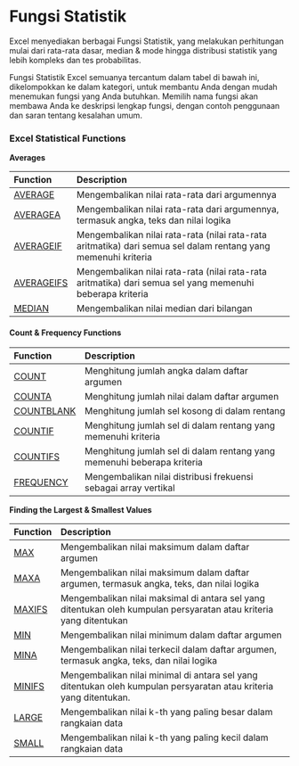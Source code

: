 # Fungsi Statistik

Excel menyediakan berbagai Fungsi Statistik, yang melakukan perhitungan mulai dari rata-rata dasar, median & mode hingga distribusi statistik yang lebih kompleks dan tes probabilitas. 

Fungsi Statistik Excel semuanya tercantum dalam tabel di bawah ini, dikelompokkan ke dalam kategori, untuk membantu Anda dengan mudah menemukan fungsi yang Anda butuhkan. Memilih nama fungsi akan membawa Anda ke deskripsi lengkap fungsi, dengan contoh penggunaan dan saran tentang kesalahan umum.

### Excel Statistical Functions

**Averages**

| Function | Description |
| :--- | :--- |
| [AVERAGE](averages/fungsi-average.md) | Mengembalikan nilai rata-rata dari argumennya |
| [AVERAGEA](averages/fungsi-averagea.md) | Mengembalikan nilai rata-rata dari argumennya, termasuk angka, teks dan nilai logika |
| [AVERAGEIF](averages/fungsi-averageif.md) | Mengembalikan nilai rata-rata \(nilai rata-rata aritmatika\) dari semua sel dalam rentang yang memenuhi kriteria |
| [AVERAGEIFS](averages/fungsi-averageifs.md) | Mengembalikan nilai rata-rata \(nilai rata-rata aritmatika\) dari semua sel yang memenuhi beberapa kriteria |
| [MEDIAN](averages/fungsi-median.md) | Mengembalikan nilai median dari bilangan |

#### Count & Frequency Functions

| Function | Description |
| :--- | :--- |
| [COUNT](count-and-frequency-functions/fungsi-count.md) | Menghitung jumlah angka dalam daftar argumen |
| [COUNTA](count-and-frequency-functions/fungsi-counta.md) | Menghitung jumlah nilai dalam daftar argumen |
| [COUNTBLANK](count-and-frequency-functions/fungsi-countblank.md) | Menghitung jumlah sel kosong di dalam rentang |
| [COUNTIF](count-and-frequency-functions/fungsi-countif.md) | Menghitung jumlah sel di dalam rentang yang memenuhi kriteria |
| [COUNTIFS](count-and-frequency-functions/fungsi-countifs.md) | Menghitung jumlah sel di dalam rentang yang memenuhi beberapa kriteria |
| [FREQUENCY](count-and-frequency-functions/fungsi-frequency.md) | Mengembalikan nilai distribusi frekuensi sebagai array vertikal |

**Finding the Largest & Smallest Values**

| Function | Description |
| :--- | :--- |
| [MAX](finding-the-largest-and-smallest-values/fungsi-max.md) | Mengembalikan nilai maksimum dalam daftar argumen |
| [MAXA](finding-the-largest-and-smallest-values/fungsi-maxa.md) | Mengembalikan nilai maksimum dalam daftar argumen, termasuk angka, teks, dan nilai logika |
| [MAXIFS](finding-the-largest-and-smallest-values/fungsi-maxifs.md) | Mengembalikan nilai maksimal di antara sel yang ditentukan oleh kumpulan persyaratan atau kriteria yang ditentukan |
| [MIN](finding-the-largest-and-smallest-values/fungsi-min.md) | Mengembalikan nilai minimum dalam daftar argumen |
| [MINA](finding-the-largest-and-smallest-values/fungsi-mina.md) | Mengembalikan nilai terkecil dalam daftar argumen, termasuk angka, teks, dan nilai logika |
| [MINIFS](finding-the-largest-and-smallest-values/fungsi-minifs.md) | Mengembalikan nilai minimal di antara sel yang ditentukan oleh kumpulan persyaratan atau kriteria yang ditentukan. |
| [LARGE](finding-the-largest-and-smallest-values/fungsi-large.md) | Mengembalikan nilai k-th yang paling besar dalam rangkaian data |
| [SMALL](finding-the-largest-and-smallest-values/fungsi-small.md) | Mengembalikan nilai k-th yang paling kecil dalam rangkaian data |


